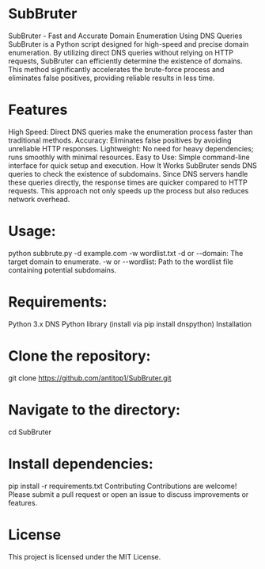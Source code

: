 # SubBruter
SubBruter - Fast and Accurate Domain Enumeration Using DNS Queries
SubBruter is a Python script designed for high-speed and precise domain enumeration. By utilizing direct DNS queries without relying on HTTP requests, SubBruter can efficiently determine the existence of domains. This method significantly accelerates the brute-force process and eliminates false positives, providing reliable results in less time.

# Features
High Speed: Direct DNS queries make the enumeration process faster than traditional methods.
Accuracy: Eliminates false positives by avoiding unreliable HTTP responses.
Lightweight: No need for heavy dependencies; runs smoothly with minimal resources.
Easy to Use: Simple command-line interface for quick setup and execution.
How It Works
SubBruter sends DNS queries to check the existence of subdomains. Since DNS servers handle these queries directly, the response times are quicker compared to HTTP requests. This approach not only speeds up the process but also reduces network overhead.

# Usage:
python subbrute.py -d example.com -w wordlist.txt
-d or --domain: The target domain to enumerate.
-w or --wordlist: Path to the wordlist file containing potential subdomains.

# Requirements:
Python 3.x
DNS Python library (install via pip install dnspython)
Installation

# Clone the repository:
git clone https://github.com/antitop1/SubBruter.git

# Navigate to the directory:
cd SubBruter

# Install dependencies:
pip install -r requirements.txt
Contributing
Contributions are welcome! Please submit a pull request or open an issue to discuss improvements or features.

# License
This project is licensed under the MIT License.

